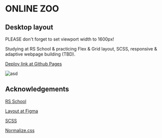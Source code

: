 # ONLINE ZOO

## Desktop layout

PLEASE don't forget to set viewport width to 1600px!

Studying at RS School & practicing Flex & Grid layout, SCSS, responsive & adaptive webpage building (TBD).

[Deploy link at Github Pages](https://egatsak.github.io/online-zoo)

![asd](https://user-images.githubusercontent.com/103357389/201493216-81f64b51-938d-4d04-8ac6-99d562037cd3.jpg)

## Acknowledgements

[RS School](https://rs.school/)

[Layout at Figma](https://www.figma.com/file/jfEFwkXVj1WRq7sUHDr8os/PetStory-online")

[SCSS](https://sass-lang.com/)

[Normalize.css](https://necolas.github.io/normalize.css/)
